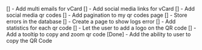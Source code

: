 [] - Add multi emails for vCard
[] - Add social media links for vCard
[] - Add social media qr codes
[] - Add pagination to my qr codes page
[] - Store errors in the database
[] - Create a page to show logs error
[] - Add statistics for each qr code
[] - Let the user to add a logo on the QR code
[] - Add a tooltip to copy and zoom qr code
[Done] - Add the ability to user to copy the QR Code
